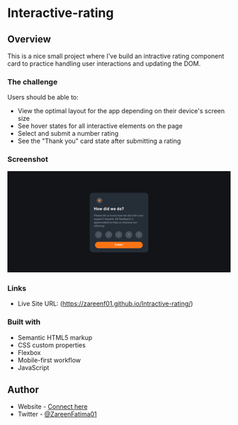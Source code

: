 # Interactive-rating

## Overview

This is a nice small project where I've build an intractive rating component card to practice handling user interactions and updating the DOM.

### The challenge

Users should be able to:

- View the optimal layout for the app depending on their device's screen size
- See hover states for all interactive elements on the page
- Select and submit a number rating
- See the "Thank you" card state after submitting a rating

### Screenshot

![](./screenshot.png)

### Links

- Live Site URL: (https://zareenf01.github.io/Intractive-rating/)

### Built with

- Semantic HTML5 markup
- CSS custom properties
- Flexbox
- Mobile-first workflow
- JavaScript

## Author

- Website - [Connect here](linktr.ee/01zareen)
- Twitter - [@ZareenFatima01](https://twitter.com/ZareenFatima01)
